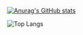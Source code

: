 [![Anurag's GitHub stats](https://github-readme-stats.vercel.app/api?username=Vo1le)](https://github.com/anuraghazra/github-readme-stats)

![Top Langs](https://github-readme-stats.vercel.app/api/top-langs/?username=Vo1le&hide_progress=true)
